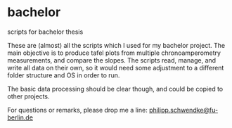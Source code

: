 # bachelor
scripts for bachelor thesis

These are (almost) all the scripts which I used for my bachelor project.
The main objective is to produce tafel plots from multiple chronoamperometry measurements, and compare the slopes.
The scripts read, manage, and write all data on their own,
so it would need some adjustment to a different folder structure and OS in order to run.

The basic data processing should be clear though, and could be copied to other projects.

For questions or remarks, please drop me a line:
philipp.schwendke@fu-berlin.de
